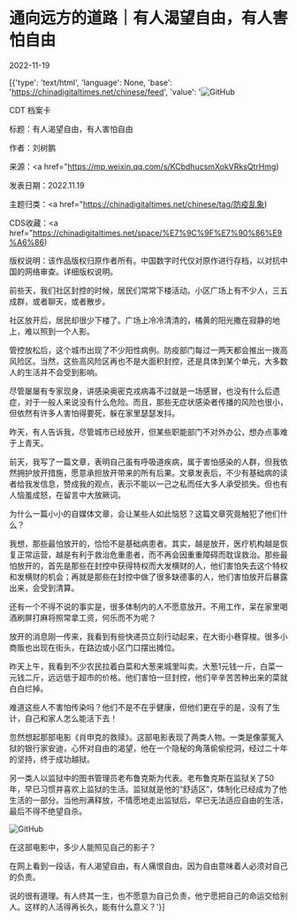 # 通向远方的道路｜有人渴望自由，有人害怕自由

2022-11-19

[{'type': 'text/html', 'language': None, 'base': 'https://chinadigitaltimes.net/chinese/feed', 'value': '![GitHub](https://chinadigitaltimes.net/chinese/files/2022/11/image-1668848850590.png)

CDT 档案卡

标题：有人渴望自由，有人害怕自由

作者：刘树鹏

来源：<a href="https://mp.weixin.qq.com/s/KCbdhucsmXokVRksQtrHmg)

发表日期：2022.11.19

主题归类：<a href="https://chinadigitaltimes.net/chinese/tag/防疫乱象)

CDS收藏：<a href="https://chinadigitaltimes.net/space/%E7%9C%9F%E7%90%86%E9%A6%86)

版权说明：该作品版权归原作者所有。中国数字时代仅对原作进行存档，以对抗中国的网络审查。详细版权说明。





前些天，我们社区封控的时候，居民们常常下楼活动。小区广场上有不少人，三五成群，或者聊天，或者散步。

社区放开后，居民却很少下楼了。广场上冷冷清清的，橘黄的阳光撒在寂静的地上，难以照到一个人影。

管控放松后，这个城市出现了不少阳性病例。防疫部门每过一两天都会推出一拨高风险区。当然，这些高风险区再也不是大面积封控，还是具体到某个单元，大多数人的生活并不会受到影响。

尽管屡屡有专家现身，讲感染奥密克戎病毒不过就是一场感冒，也没有什么后遗症，对于一般人来说没有什么危险。而且，那些无症状感染者传播的风险也很小，但依然有许多人害怕得要死，躲在家里瑟瑟发抖。

昨天，有人告诉我，尽管城市已经放开，但某些职能部门不对外办公，想办点事难于上青天。

前天，我写了一篇文章，表明自己虽有呼吸道疾病，属于害怕感染的人群，但我依然拥护放开措施，愿意承担放开带来的所有后果。文章发表后，不少有基础病的读者给我发信息，赞成我的观点，表示不能以一己之私而任大多人承受损失。但也有人恼羞成怒，在留言中大放厥词。

为什么一篇小小的自媒体文章，会让某些人如此恼怒？这篇文章究竟触犯了他们什么？

我想，那些最怕放开的，恰恰不是基础病患者。其实，越是放开，医疗机构越是恢复正常运营，越是有利于救治危重患者，而不再会因重重障碍而耽误救治。那些最怕放开的，首先是那些在封控中获得特权而大发横财的人，他们害怕失去这个特权和发横财的机会；再就是那些在封控中做了很多缺德事的人，他们害怕放开后暴露出来，会受到清算。

还有一个不得不说的事实是，很多体制内的人不愿意放开。不用工作，呆在家里喝酒刷屏打麻将照常拿工资，何乐而不为呢？

放开的消息刚一传来，我看到有些快递员立刻行动起来，在大街小巷穿梭。很多小商贩也出现在街头，在路边或小区门口摆出摊位。

昨天上午，我看到不少农民拉着白菜和大葱来城里叫卖。大葱1元钱一斤，白菜一元钱二斤，远远低于超市的价格。他们害怕一旦封控，他们辛辛苦苦种出来的菜就白白烂掉。

难道这些人不害怕传染吗？他们不是不在乎健康，但他们更在乎的是，没有了生计，自己和家人怎么能活下去！

忽然想起那部电影《肖申克的救赎》。这部电影表现了两类人物。一类是像蒙冤入狱的银行家安迪，心怀对自由的渴望，他在一个隐秘的角落偷偷挖洞，经过二十年的坚持，终于成功越狱。

另一类人以监狱中的图书管理员老布鲁克斯为代表。老布鲁克斯在监狱关了50年，早已习惯并喜欢上监狱的生活。监狱就是他的“舒适区”，体制化已经成为了他生活的一部分。当他刑满释放，不情愿地走出监狱后，早已无法适应自由的生活，最后不得不绝望自杀。

![GitHub](https://chinadigitaltimes.net/chinese/files/2022/11/image-1668848850590.png)

在这部电影中，多少人能照见自己的影子？

在网上看到一段话，有人渴望自由，有人痛恨自由。因为自由意味着人必须对自己的负责。

说的很有道理。有人终其一生，也不愿意为自己负责，他宁愿把自己的命运交给别人。这样的人活得再长久，能有什么意义？'}]